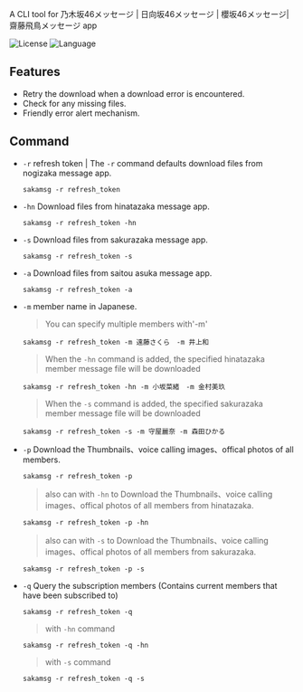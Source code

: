 
A CLI tool for 乃木坂46メッセージ | 日向坂46メッセージ | 櫻坂46メッセージ| 齋藤飛鳥メッセージ app

![License](https://img.shields.io/badge/license-MIT-yellow)
![Language](https://img.shields.io/badge/language-python-brightgreen)

## Features
- Retry the download when a download error is encountered.
- Check for any missing files.
- Friendly error alert mechanism.

## Command

- `-r` refresh token | The `-r` command defaults download files from nogizaka message app.
  
  ```
  sakamsg -r refresh_token 
  ```
- `-hn` Download files from hinatazaka message app.
  
  ```
  sakamsg -r refresh_token -hn
  ```
- `-s` Download files from sakurazaka message app.
  
  ```
  sakamsg -r refresh_token -s
  ```
- `-a` Download files from saitou asuka message app.
  
  ```
  sakamsg -r refresh_token -a
  ```
- `-m` member name in Japanese.
  
  > You can specify multiple members with'-m'
  
  ```
  sakamsg -r refresh_token -m 遠藤さくら　-m 井上和 
  ```
  > When the `-hn` command is added, the specified hinatazaka member message file will be downloaded

  ```
  sakamsg -r refresh_token -hn -m 小坂菜緒　-m 金村美玖 
  ```
  
  > When the `-s` command is added, the specified sakurazaka member message file will be downloaded
  ```
  sakamsg -r refresh_token -s -m 守屋麗奈 -m 森田ひかる
  ```
- `-p` Download the Thumbnails、voice calling images、offical photos of all members.
  
  ```
  sakamsg -r refresh_token -p
  ```
  > also can with `-hn` to Download the Thumbnails、voice calling images、offical photos of all members from hinatazaka.

  ```
  sakamsg -r refresh_token -p -hn
  ```
  > also can with `-s` to Download the Thumbnails、voice calling images、offical photos of all members from sakurazaka.

  ```
  sakamsg -r refresh_token -p -s
  ```
- `-q` Query the subscription members (Contains current members that have been subscribed to)
  ```
  sakamsg -r refresh_token -q
  ```
  > with `-hn` command

  ```
  sakamsg -r refresh_token -q -hn
  ```
  > with `-s` command
  ```
  sakamsg -r refresh_token -q -s
  ```

